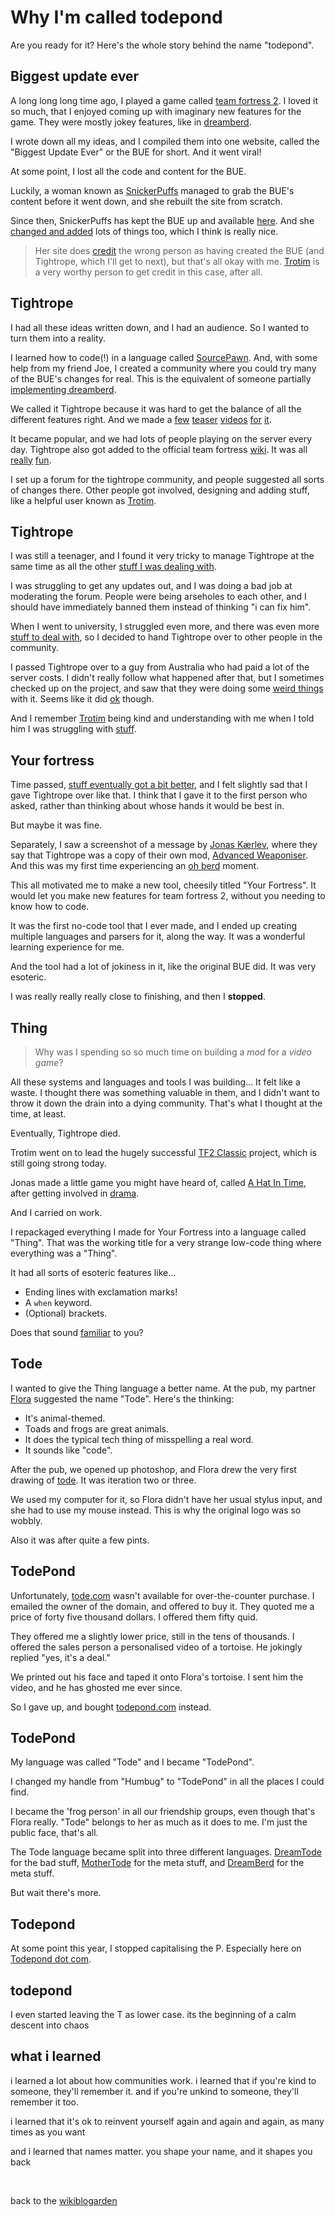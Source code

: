 # Why I'm called todepond

Are you ready for it? Here's the whole story behind the name "todepond".

## Biggest update ever

A long long long time ago, I played a game called [team fortress 2](https://youtu.be/OR4N5OhcY9s?si=7PZ7lm6xKOHj5PJW). I loved it so much, that I enjoyed coming up with imaginary new features for the game. They were mostly jokey features, like in [dreamberd](https://github.com/TodePond/dreamberd).

I wrote down all my ideas, and I compiled them into one website, called the "Biggest Update Ever" or the BUE for short. And it went viral!

At some point, I lost all the code and content for the BUE.

Luckily, a woman known as [SnickerPuffs](https://steamcommunity.com/id/holysnickerpuffs/) managed to grab the BUE's content before it went down, and she rebuilt the site from scratch.

Since then, SnickerPuffs has kept the BUE up and available [here](https://jboby1.github.io/BUEv2/index.html). And she [changed and added](https://github.com/Jboby1/BUEv2/commits/master) lots of things too, which I think is really nice.

> Her site does [credit](https://jboby1.github.io/BUEv2/credits.html) the wrong person as having created the BUE (and Tightrope, which I'll get to next), but that's all okay with me. [Trotim](https://ko-fi.com/trotim) is a very worthy person to get credit in this case, after all.

## Tightrope

I had all these ideas written down, and I had an audience. So I wanted to turn them into a reality.

I learned how to code(!) in a language called [SourcePawn](https://wiki.alliedmods.net/Introduction_to_SourcePawn_(legacy_syntax)). And, with some help from my friend Joe, I created a community where you could try many of the BUE's changes for real. This is the equivalent of someone partially [implementing dreamberd](https://github.com/TodePond/DreamBerd/releases/tag/v1.0-alpha).

We called it Tightrope because it was hard to get the balance of all the different features right. And we made a [few](https://youtu.be/_TGC01CMXYg?si=86JmmBz_QeSjiSdJ) [teaser](https://youtu.be/pZycuYSOzkI?si=cCInjWG91FD7wnj8) [videos](https://youtu.be/vwzPUr6H3PA?si=DOUJPyEbMnYJddcM) [for](https://youtu.be/zYItH4AufUI?si=UGzwKdL8rkcBV7Hx) [it](https://youtu.be/oJKnxFAG9BA?si=s8S2XfpDjDgx9JTl).

It became popular, and we had lots of people playing on the server every day. Tightrope also got added to the official team fortress [wiki](https://wiki.teamfortress.com/w/index.php?title=Tightrope&oldid=1074104). It was all [really](https://youtu.be/Tr8WrUGbT9s?si=gBa7OsiATL3r3rsg) [fun](https://youtu.be/evgCpH0ZDnE?si=KNaVhpa85ZKxQy4F).

I set up a forum for the tightrope community, and people suggested all sorts of changes there. Other people got involved, designing and adding stuff, like a helpful user known as [Trotim](https://ko-fi.com/trotim).

## Tightrope

I was still a teenager, and I found it very tricky to manage Tightrope at the same time as all the other [stuff I was dealing with](https://www.todepond.com/wikiblogarden/health/conversion-therapy/).

I was struggling to get any updates out, and I was doing a bad job at moderating the forum. People were being arseholes to each other, and I should have immediately banned them instead of thinking "i can fix him".

When I went to university, I struggled even more, and there was even more [stuff to deal with](https://www.todepond.com/wikiblogarden/health/conversion-therapy/), so I decided to hand Tightrope over to other people in the community.

I passed Tightrope over to a guy from Australia who had paid a lot of the server costs. I didn't really follow what happened after that, but I sometimes checked up on the project, and saw that they were doing some [weird things](https://youtu.be/n8FRhUaDI9I?si=s1Ii6MdPz1FeK2kA) with it. Seems like it did [ok](https://youtu.be/e-vYo5q8tq4?si=P0-Rtw8t2yU6P26S) though.

And I remember [Trotim](https://ko-fi.com/trotim) being kind and understanding with me when I told him I was struggling with [stuff](https://www.todepond.com/wikiblogarden/health/conversion-therapy/).

## Your fortress

Time passed, [stuff eventually got a bit better](https://www.todepond.com/wikiblogarden/health/conversion-therapy/), and I felt slightly sad that I gave Tightrope over like that. I think that I gave it to the first person who asked, rather than thinking about whose hands it would be best in. 

But maybe it was fine.

Separately, I saw a screenshot of a message by [Jonas Kærlev](https://jonaskaerlev.net/), where they say that Tightrope was a copy of their own mod, [Advanced Weaponiser](https://wiki.teamfortress.com/wiki/Advanced_Weaponiser). And this was my first time experiencing an [oh berd](https://youtu.be/WMJ1H3Ai-qs) moment.

This all motivated me to make a new tool, cheesily titled "Your Fortress". It would let you make new features for team fortress 2, without you needing to know how to code.

It was the first no-code tool that I ever made, and I ended up creating multiple languages and parsers for it, along the way. It was a wonderful learning experience for me. 

And the tool had a lot of jokiness in it, like the original BUE did. It was very esoteric.

I was really really really close to finishing, and then I **stopped**.

## Thing

> Why was I spending so so much time on building a *mod* for a *video game*?

All these systems and languages and tools I was building... It felt like a waste. I thought there was something valuable in them, and I didn't want to throw it down the drain into a dying community. That's what I thought at the time, at least.

Eventually, Tightrope died.

Trotim went on to lead the hugely successful [TF2 Classic](https://tf2classic.com/) project, which is still going strong today.

Jonas made a little game you might have heard of, called [A Hat In Time](https://youtu.be/qDNz8JDIPck?feature=shared), after getting involved in [drama](https://www.reddit.com/r/Games/s/HP6im4TgaN).

And I carried on work.

I repackaged everything I made for Your Fortress into a language called "Thing". That was the working title for a very strange low-code thing where everything was a "Thing".

It had all sorts of esoteric features like...

- Ending lines with exclamation marks! 
- A `when` keyword. 
- (Optional) brackets.

Does that sound [familiar](https://github.com/TodePond/DreamBerd) to you?

## Tode

I wanted to give the Thing language a better name. At the pub, my partner [Flora](https://floracaulton.com/) suggested the name "Tode". Here's the thinking: 

- It's animal-themed.
- Toads and frogs are great animals.
- It does the typical tech thing of misspelling a real word. 
- It sounds like "code".

After the pub, we opened up photoshop, and Flora drew the very first drawing of [tode](https://youtu.be/nER7-DVLEjA?si=Q5zSg2_csphbviY-). It was iteration two or three.

We used my computer for it, so Flora didn't have her usual stylus input, and she had to use my mouse instead. This is why the original logo was so wobbly.

Also it was after quite a few pints.

## TodePond

Unfortunately, [tode.com](https://tode.com) wasn't available for over-the-counter purchase. I emailed the owner of the domain, and offered to buy it. They quoted me a price of forty five thousand dollars. I offered them fifty quid. 

They offered me a slightly lower price, still in the tens of thousands. I offered the sales person a personalised video of a tortoise. He jokingly replied "yes, it's a deal."

We printed out his face and taped it onto Flora's tortoise. I sent him the video, and he has ghosted me ever since. 

So I gave up, and bought [todepond.com](/) instead. 

## TodePond

My language was called "Tode" and I became "TodePond".

I changed my handle from "Humbug" to "TodePond" in all the places I could find.

I became the 'frog person' in all our friendship groups, even though that's Flora really. "Tode" belongs to her as much as it does to me. I'm just the public face, that's all. 

The Tode language became split into three different languages. [DreamTode](https://todepond.gitbook.io/dreamtode) for the bad stuff, [MotherTode](https://github.com/todepond/MotherTode) for the meta stuff, and [DreamBerd](https://github.com/todepond/dreamberd) for the meta stuff.

But wait there's more. 

## Todepond

At some point this year, I stopped capitalising the P. Especially here on [Todepond dot com](/).

## todepond

I even started leaving the T as lower case. its the beginning of a calm descent into chaos

## what i learned

i learned a lot about how communities work. i learned that if you're kind to someone, they'll remember it. and if you're unkind to someone, they'll remember it too.

i learned that it's ok to reinvent yourself again and again and again, as many times as you want

and i learned that names matter. you shape your name, and it shapes you back

<br>

back to the [wikiblogarden](/wikiblogarden)

